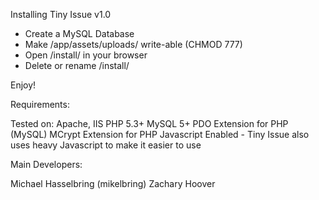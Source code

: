 Installing Tiny Issue v1.0

- Create a MySQL Database
- Make /app/assets/uploads/ write-able (CHMOD 777)
- Open /install/ in your browser
- Delete or rename /install/

Enjoy!

Requirements:

Tested on: Apache, IIS
PHP 5.3+
MySQL 5+
PDO Extension for PHP (MySQL)
MCrypt Extension for PHP
Javascript Enabled - Tiny Issue also uses heavy Javascript to make it easier to use

Main Developers:

Michael Hasselbring (mikelbring)
Zachary Hoover
